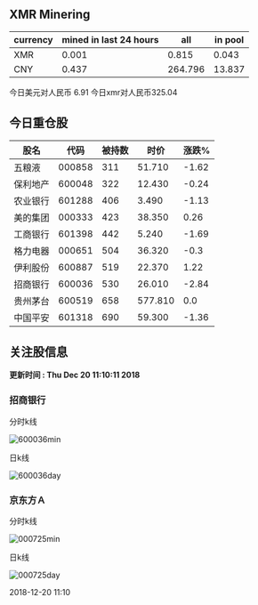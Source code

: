 ## XMR Minering

|currency|mined in last 24 hours|all|in pool|
|---|---|---|---|
|XMR|0.001|0.815|0.043|
|CNY|0.437|264.796|13.837|

今日美元对人民币 6.91	今日xmr对人民币325.04


## 今日重仓股 

|股名|代码|被持数|时价|涨跌%|
|---|---|---|---|---|
|五粮液|000858|311|51.710|-1.62|
|保利地产|600048|322|12.430|-0.24|
|农业银行|601288|406|3.490|-1.13|
|美的集团|000333|423|38.350|0.26|
|工商银行|601398|442|5.240|-1.69|
|格力电器|000651|504|36.320|-0.3|
|伊利股份|600887|519|22.370|1.22|
|招商银行|600036|530|26.010|-2.84|
|贵州茅台|600519|658|577.810|0.0|
|中国平安|601318|690|59.300|-1.36|

## 关注股信息
**更新时间 : Thu Dec 20 11:10:11 2018**
### 招商银行 
分时k线

![600036min](http://image.sinajs.cn/newchart/min/n/sh600036.gif)

日k线

![600036day](http://image.sinajs.cn/newchart/daily/n/sh600036.gif)

### 京东方Ａ 
分时k线

![000725min](http://image.sinajs.cn/newchart/min/n/sz000725.gif)

日k线

![000725day](http://image.sinajs.cn/newchart/daily/n/sz000725.gif)

2018-12-20 11:10